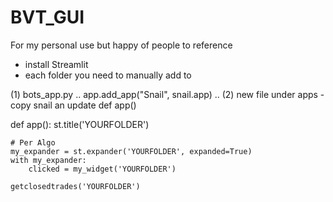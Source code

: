 # BVT_GUI

For my personal use but happy of people to reference 

* install Streamlit
* each folder you need to manually add to 

(1) bots_app.py 
..
app.add_app("Snail", snail.app)
..
(2) new file under apps - copy snail an update def app()

def app():
    st.title('YOURFOLDER')

    # Per Algo
    my_expander = st.expander('YOURFOLDER', expanded=True)
    with my_expander:
        clicked = my_widget('YOURFOLDER')

    getclosedtrades('YOURFOLDER')


